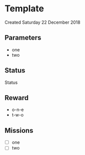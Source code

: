 # Template
Created Saturday 22 December 2018

Parameters
----------

* one
* two


Status
------
Status

Reward
------

* o-n-e
* t-w-o


Missions
--------

* ☐ one
* ☐ two


